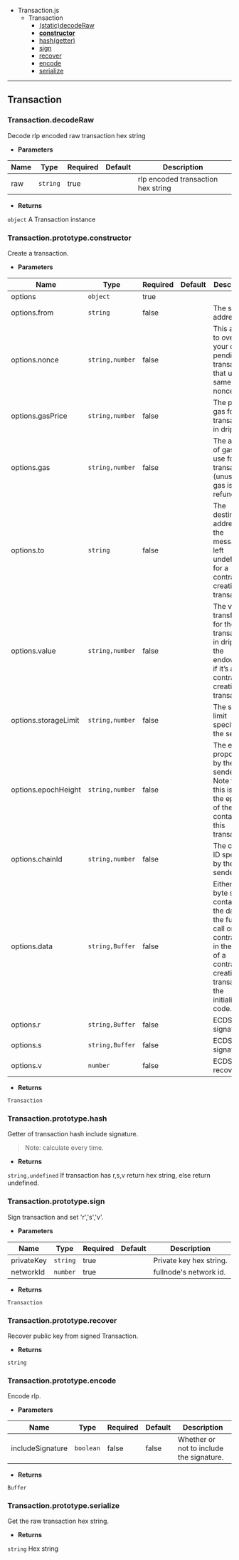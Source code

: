 
  - Transaction.js
    - Transaction
        - [(static)decodeRaw](#Transaction.js/Transaction/(static)decodeRaw)
        - [**constructor**](#Transaction.js/Transaction/**constructor**)
        - [hash(getter)](#Transaction.js/Transaction/hash(getter))
        - [sign](#Transaction.js/Transaction/sign)
        - [recover](#Transaction.js/Transaction/recover)
        - [encode](#Transaction.js/Transaction/encode)
        - [serialize](#Transaction.js/Transaction/serialize)

----------------------------------------

## Transaction <a id="Transaction.js/Transaction"></a>



### Transaction.decodeRaw <a id="Transaction.js/Transaction/(static)decodeRaw"></a>

Decode rlp encoded raw transaction hex string

* **Parameters**

Name | Type     | Required | Default | Description
-----|----------|----------|---------|-----------------------------------
raw  | `string` | true     |         | rlp encoded transaction hex string

* **Returns**

`object` A Transaction instance

### Transaction.prototype.**constructor** <a id="Transaction.js/Transaction/**constructor**"></a>

Create a transaction.

* **Parameters**

Name                 | Type            | Required | Default | Description
---------------------|-----------------|----------|---------|------------------------------------------------------------------------------------------------------------------------------------------------------------
options              | `object`        | true     |         |
options.from         | `string`        | false    |         | The sender address.
options.nonce        | `string,number` | false    |         | This allows to overwrite your own pending transactions that use the same nonce.
options.gasPrice     | `string,number` | false    |         | The price of gas for this transaction in drip.
options.gas          | `string,number` | false    |         | The amount of gas to use for the transaction (unused gas is refunded).
options.to           | `string`        | false    |         | The destination address of the message, left undefined for a contract-creation transaction.
options.value        | `string,number` | false    |         | The value transferred for the transaction in drip, also the endowment if it’s a contract-creation transaction.
options.storageLimit | `string,number` | false    |         | The storage limit specified by the sender.
options.epochHeight  | `string,number` | false    |         | The epoch proposed by the sender. Note that this is NOT the epoch of the block containing this transaction.
options.chainId      | `string,number` | false    |         | The chain ID specified by the sender.
options.data         | `string,Buffer` | false    |         | Either a ABI byte string containing the data of the function call on a contract, or in the case of a contract-creation transaction the initialisation code.
options.r            | `string,Buffer` | false    |         | ECDSA signature r
options.s            | `string,Buffer` | false    |         | ECDSA signature s
options.v            | `number`        | false    |         | ECDSA recovery id

* **Returns**

`Transaction` 

### Transaction.prototype.hash <a id="Transaction.js/Transaction/hash(getter)"></a>

Getter of transaction hash include signature.

> Note: calculate every time.

* **Returns**

`string,undefined` If transaction has r,s,v return hex string, else return undefined.

### Transaction.prototype.sign <a id="Transaction.js/Transaction/sign"></a>

Sign transaction and set 'r','s','v'.

* **Parameters**

Name       | Type     | Required | Default | Description
-----------|----------|----------|---------|------------------------
privateKey | `string` | true     |         | Private key hex string.
networkId  | `number` | true     |         | fullnode's network id.

* **Returns**

`Transaction` 

### Transaction.prototype.recover <a id="Transaction.js/Transaction/recover"></a>

Recover public key from signed Transaction.

* **Returns**

`string` 

### Transaction.prototype.encode <a id="Transaction.js/Transaction/encode"></a>

Encode rlp.

* **Parameters**

Name             | Type      | Required | Default | Description
-----------------|-----------|----------|---------|-----------------------------------------
includeSignature | `boolean` | false    | false   | Whether or not to include the signature.

* **Returns**

`Buffer` 

### Transaction.prototype.serialize <a id="Transaction.js/Transaction/serialize"></a>

Get the raw transaction hex string.

* **Returns**

`string` Hex string
  